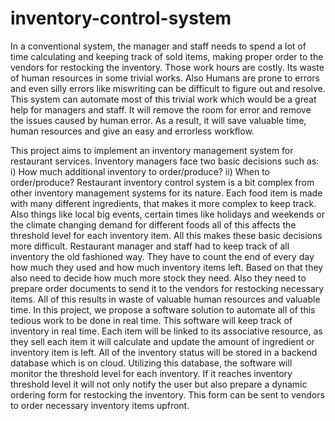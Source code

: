 # inventory-control-system
In a conventional system, the manager and staff needs to spend a lot of time calculating
and keeping track of sold items, making proper order to the vendors for restocking the
inventory. Those work hours are costly. Its waste of human resources in some trivial
works. Also Humans are prone to errors and even silly errors like miswriting can be
difficult to figure out and resolve. This system can automate most of this trivial work
which would be a great help for managers and staff. It will remove the room for error
and remove the issues caused by human error. As a result, it will save valuable time,
human resources and give an easy and errorless workflow.

This project aims to implement an inventory management system for restaurant
services. Inventory managers face two basic decisions such as:
i) How much additional inventory to order/produce?
ii) When to order/produce?
Restaurant inventory control system is a bit complex from other inventory management
systems for its nature. Each food item is made with many different ingredients, that
makes it more complex to keep track. Also things like local big events, certain times like
holidays and weekends or the climate changing demand for different foods all of this
affects the threshold level for each inventory item. All this makes these basic decisions
more difficult. Restaurant manager and staff had to keep track of all inventory the old
fashioned way. They have to count the end of every day how much they used and how
much inventory items left. Based on that they also need to decide how much more stock
they need. Also they need to prepare order documents to send it to the vendors for
restocking necessary items.
All of this results in waste of valuable human resources and valuable time. In this
project, we propose a software solution to automate all of this tedious work to be done
in real time. This software will keep track of inventory in real time. Each item will be
linked to its associative resource, as they sell each item it will calculate and update the
amount of ingredient or inventory item is left. All of the inventory status will be stored in
a backend database which is on cloud. Utilizing this database, the software will monitor
the threshold level for each inventory. If it reaches inventory threshold level it will not
only notify the user but also prepare a dynamic ordering form for restocking the
inventory. This form can be sent to vendors to order necessary inventory items upfront.
